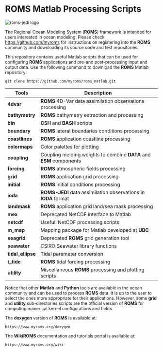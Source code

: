 # **ROMS Matlab Processing Scripts**

![roms-jedi logo](https://www.myroms.org/trac/roms_src_600px.png)

The Regional Ocean Modeling System (**ROMS**) framework is intended for users
interested in ocean modeling. Please check https://github.com/myroms for
instructions on registering into the **ROMS** community and downloading its source
code and test repositories.

This repository contains useful Matlab scripts that can be used for configuring
**ROMS** applications and pre-and post-processing input and output data. Use the
following command to download the **ROMS** Matlab repository:
```
git clone https://github.com/myroms/roms_matlab.git
```
| Tools   |  Description |
| ------------- | -------------  |
| **4dvar**         | **ROMS** 4D-Var data assimilation observations processing |
| **bathymetry** | **ROMS** bathymetry extraction and processing |
| **bin** | **CSH** and **BASH** scripts |
| **boundary** | **ROMS** lateral boundaries conditions processing  |
| **coastlines** | **ROMS** application coastline processing |
| **colormaps** | Color palettes for plotting |
| **coupling** | Coupling melding weights to combine **DATA** and **ESM** components |
| **forcing** | **ROMS** atmospheric fields processing |
| **grid** | **ROMS** application grid processing |
| **initial** | **ROMS** initial conditions processing |
| **ioda** | **ROMS-JEDI** data assimilation observations in **IODA** format |
| **landmask** | **ROMS** application grid land/sea mask processing |
| **mex** | Deprecated NetCDF interface to Matlab |
| **netcdf** | Usefull NetCDF processing scripts |
| **m_map** | Mapping package for Matlab developed at **UBC** |
| **seagrid** | Deprecated **ROMS** grid generation tool |
| **seawater** | CSIRO Seawater library functions |
| **tidal_ellipse** | Tidal parameter conversion |
| **t_tide** | **ROMS** tidal forcing processing |
| **utility** | Miscellaneous **ROMS** processing and plotting scripts |

Notice that other **Matlab** and **Python** tools are available in the ocean
community and can be used to process **ROMS** data. It is up to the user to
select the ones more appropriate for their applications. However, some **grid**
and **utility** sub-directories scripts are the official version of **ROMS** for
computing numerical kernel configurations and fields.

The **doxygen** version of **ROMS** is available at:
```
https://www.myroms.org/doxygen
```
The **WikiROMS** documentation and tutorials portal is available at:
```
https://www.myroms.org/wiki
```
